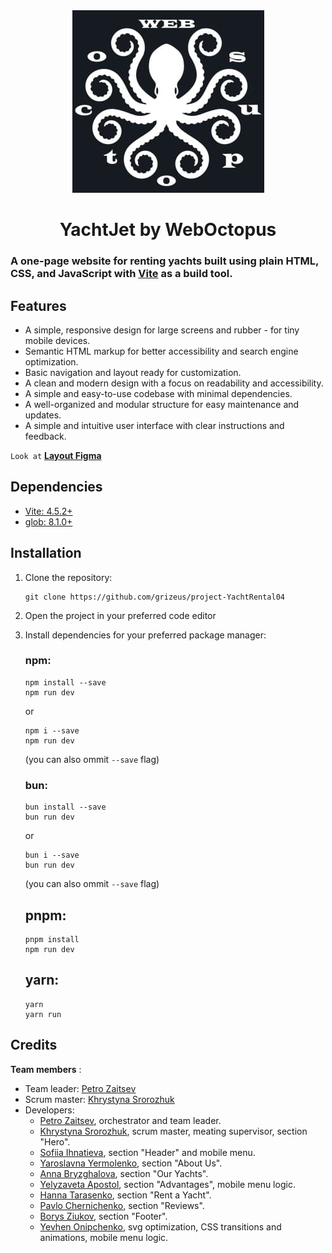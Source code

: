 <div align="center">
    <img src="./assets/webocto_logo.jpg">
</div>
<div align="center">

# YachtJet by WebOctopus

</div>

### A one-page website for renting yachts built using plain HTML, CSS, and JavaScript with [Vite](https://vitejs.dev/) as a build tool.

## Features

* A simple, responsive design for large screens and rubber - for tiny mobile devices.
* Semantic HTML markup for better accessibility and search engine optimization.
* Basic navigation and layout ready for customization.
* A clean and modern design with a focus on readability and accessibility.
* A simple and easy-to-use codebase with minimal dependencies.
* A well-organized and modular structure for easy maintenance and updates.
* A simple and intuitive user interface with clear instructions and feedback.
  
`Look at`
  [**Layout Figma**](https://www.figma.com/design/jRIYQopKXrN9adYQy22ygf/YachtJet?node-id=8101-272&t=lVMrdgSl6TUG343e-0)


## Dependencies

* [Vite: 4.5.2+](https://vitejs.dev/)
* [glob: 8.1.0+](https://www.npmjs.com/package/glob)

## Installation

1. Clone the repository: 
    ```
    git clone https://github.com/grizeus/project-YachtRental04
    ```
2. Open the project in your preferred code editor
3. Install dependencies for your preferred package manager:
    ### npm:
    ```
    npm install --save
    npm run dev
    ```
    or 
    ```
    npm i --save
    npm run dev
    ```
    (you can also ommit `--save` flag)

    ### bun:
    ```
    bun install --save
    bun run dev
    ```
    or 
    ```
    bun i --save
    bun run dev
    ```
    (you can also ommit `--save` flag)

    ## pnpm:
    ```
    pnpm install
    npm run dev
    ```

    ## yarn:
    ```
    yarn
    yarn run
    ```
## Credits

**Team members** : 
* Team leader: [Petro Zaitsev](https://github.com/grizeus)
* Scrum master: [Khrystyna Srorozhuk](https://github.com/kris9899)
* Developers: 
  * [Petro Zaitsev](https://github.com/grizeus), orchestrator and team leader.
  * [Khrystyna Srorozhuk](https://github.com/kris9899), scrum master, meating supervisor, section "Hero".
  * [Sofiia Ihnatieva](https://github.com/sonja-plgdd), section "Header" and mobile menu.
  * [Yaroslavna Yermolenko](https://github.com/YaroslavnaYermolenko), section "About Us".
  * [Anna Bryzghalova](https://github.com/AnnaBryzghalova), section "Our Yachts".
  * [Yelyzaveta Apostol](https://github.com/llizzokk), section "Advantages", mobile menu logic.
  * [Hanna Tarasenko](https://github.com/Hanna-Tarasenko), section "Rent a Yacht".
  * [Pavlo Chernichenko](https://github.com/oykss), section "Reviews".
  * [Borys Ziukov](https://github.com/ziukoff1985), section "Footer".
  * [Yevhen Onipchenko](https://github.com/id753), svg optimization, CSS transitions and animations, mobile menu logic.
